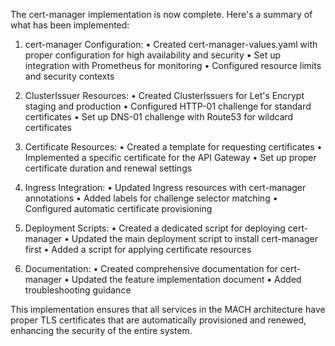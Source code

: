 The cert-manager implementation is now complete. Here's a summary of what has 
been implemented:

1. cert-manager Configuration:
   • Created cert-manager-values.yaml with proper configuration for high 
availability and security
   • Set up integration with Prometheus for monitoring
   • Configured resource limits and security contexts

2. ClusterIssuer Resources:
   • Created ClusterIssuers for Let's Encrypt staging and production
   • Configured HTTP-01 challenge for standard certificates
   • Set up DNS-01 challenge with Route53 for wildcard certificates

3. Certificate Resources:
   • Created a template for requesting certificates
   • Implemented a specific certificate for the API Gateway
   • Set up proper certificate duration and renewal settings

4. Ingress Integration:
   • Updated Ingress resources with cert-manager annotations
   • Added labels for challenge selector matching
   • Configured automatic certificate provisioning

5. Deployment Scripts:
   • Created a dedicated script for deploying cert-manager
   • Updated the main deployment script to install cert-manager first
   • Added a script for applying certificate resources

6. Documentation:
   • Created comprehensive documentation for cert-manager
   • Updated the feature implementation document
   • Added troubleshooting guidance

This implementation ensures that all services in the MACH architecture have 
proper TLS certificates that are automatically provisioned and renewed, enhancing
the security of the entire system.